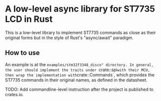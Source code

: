 # A low-level async library for ST7735 LCD in Rust

This is a low-level library to implement ST7735 commands as close as their
original forms but in the style of Rust's "async/await" paradigm.

## How to use

An example is at the `examples/stm32f3348_disco" directory. In general, the user
should implement the traits under `crate::spi` with their MCU, then wrap the
implementation with `crate::Commands`, which provides the ST7735 commands in
their original names, as defined in the datasheet.

TODO: Add commandline-level instruction after the project is published to
crates.io.
